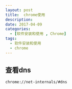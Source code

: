 ```yaml
---
layout: post
title:  chrome使用
description: 
date: 2017-04-09
categories: 
  - [软件安装和使用 , Chrome]
tags:
  - 软件安装和使用
  - chrome
---
```


## 查看dns
`chrome://net-internals/#dns`
